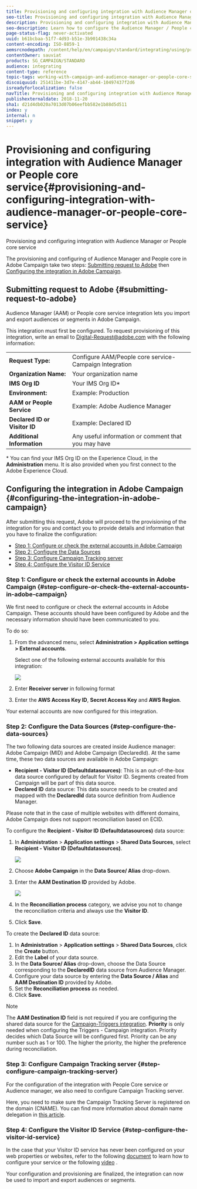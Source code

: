 ```yaml
---
title: Provisioning and configuring integration with Audience Manager or People core service
seo-title: Provisioning and configuring integration with Audience Manager or People core service
description: Provisioning and configuring integration with Audience Manager or People core service
seo-description: Learn how to configure the Audience Manager / People core service integration to start sharing audiences or segments with the different Adobe Experience Cloud solutions. 
page-status-flag: never-activated
uuid: b61bcbaa-51f7-4d93-b51e-3b901438c34a
content-encoding: ISO-8859-1
aemsrcnodepath: /content/help/en/campaign/standard/integrating/using/provisioning-and-configuring-integration-with-audience-manager-or-people-core-service
contentOwner: sauviat
products: SG_CAMPAIGN/STANDARD
audience: integrating
content-type: reference
topic-tags: working-with-campaign-and-audience-manager-or-people-core-service
discoiquuid: 251411be-3d7e-4147-ab44-10497437f2d6
isreadyforlocalization: false
navTitle: Provisioning and configuring integration with Audience Manager or People core service
publishexternaldate: 2018-11-20
sha1: d21d4db020a7013d07b06eefbb582e1b88d5d511
index: y
internal: n
snippet: y
---
```


# Provisioning and configuring integration with Audience Manager or People core service{#provisioning-and-configuring-integration-with-audience-manager-or-people-core-service}

Provisioning and configuring integration with Audience Manager or People core service

The provisioning and configuring of Audience Manager and People core in Adobe Campaign take two steps: [Submitting request to Adobe](../../integrating/using/provisioning-and-configuring-integration-with-audience-manager-or-people-core-service.md#submitting-request-to-adobe) then [Configuring the integration in Adobe Campaign](../../integrating/using/provisioning-and-configuring-integration-with-audience-manager-or-people-core-service.md#configuring-the-integration-in-adobe-campaign).

## Submitting request to Adobe {#submitting-request-to-adobe}

Audience Manager (AAM) or People core service integration lets you import and export audiences or segments in Adobe Campaign.

This integration must first be configured. To request provisioning of this integration, write an email to [Digital-Request@adobe.com](mailto:Digital-Request@adobe.com) with the following information:

<table> 
 <tbody> 
  <tr> 
   <td> <strong>Request Type:</strong><br /> </td> 
   <td> Configure AAM/People core service-Campaign Integration </td> 
  </tr> 
  <tr> 
   <td> <strong>Organization Name:</strong><br /> </td> 
   <td> Your organization name </td> 
  </tr> 
  <tr> 
   <td> <strong>IMS Org ID</strong><br /> </td> 
   <td> Your IMS Org ID* </td> 
  </tr> 
  <tr> 
   <td> <strong>Environment:</strong><br /> </td> 
   <td> Example: Production </td> 
  </tr> 
  <tr> 
   <td> <strong>AAM or People Service</strong><br /> </td> 
   <td> Example: Adobe Audience Manager </td> 
  </tr> 
  <tr> 
   <td> <strong>Declared ID or Visitor ID</strong><br /> </td> 
   <td> Example: Declared ID </td> 
  </tr> 
  <tr> 
   <td> <strong>Additional Information</strong><br /> </td> 
   <td> Any useful information or comment that you may have </td> 
  </tr> 
 </tbody> 
</table>

&#42; You can find your IMS Org ID on the Experience Cloud, in the **Administration** menu. It is also provided when you first connect to the Adobe Experience Cloud.

## Configuring the integration in Adobe Campaign {#configuring-the-integration-in-adobe-campaign}

After submitting this request, Adobe will proceed to the provisioning of the integration for you and contact you to provide details and information that you have to finalize the configuration:

* [Step 1: Configure or check the external accounts in Adobe Campaign](../../integrating/using/provisioning-and-configuring-integration-with-audience-manager-or-people-core-service.md#step-1--configure-or-check-the-external-accounts-in-adobe-campaign)
* [Step 2: Configure the Data Sources](../../integrating/using/provisioning-and-configuring-integration-with-audience-manager-or-people-core-service.md#step-2--configure-the-data-sources)
* [Step 3: Configure Campaign Tracking server](../../integrating/using/provisioning-and-configuring-integration-with-audience-manager-or-people-core-service.md#step-3--configure-campaign-tracking-server)
* [Step 4: Configure the Visitor ID Service](../../integrating/using/provisioning-and-configuring-integration-with-audience-manager-or-people-core-service.md#step-4--configure-the-visitor-id-service)

### Step 1: Configure or check the external accounts in Adobe Campaign {#step-configure-or-check-the-external-accounts-in-adobe-campaign}

We first need to configure or check the external accounts in Adobe Campaign. These accounts should have been configured by Adobe and the necessary information should have been communicated to you.

To do so:

1. From the advanced menu, select **Administration > Application settings > External accounts**.

   Select one of the following external accounts available for this integration: 

   ![](assets/integration_aam_1.png)

1. Enter **Receiver server** in following format 
1. Enter the **AWS Access Key ID**, **Secret Access Key** and **AWS Region**.

Your external accounts are now configured for this integration.

### Step 2: Configure the Data Sources {#step-configure-the-data-sources}

The two following data sources are created inside Audience manager: Adobe Campaign (MID) and Adobe Campaign (DeclaredId). At the same time, these two data sources are available in Adobe Campaign:

* **Recipient - Visitor ID (Defaultdatasources)**: This is an out-of-the-box data source configured by default for Visitor ID. Segments created from Campaign will be part of this data source.
* **Declared ID** data source: This data source needs to be created and mapped with the **DeclaredId** data source definition from Audience Manager.

Please note that in the case of multiple websites with different domains, Adobe Campaign does not support reconciliation based on ECID.

To configure the **Recipient - Visitor ID (Defaultdatasources)** data source:

1. In **Administration** > **Application settings** > **Shared Data Sources**, select **Recipient - Visitor ID (Defaultdatasources)**.

   ![](assets/integration_aam_2.png)

1. Choose **Adobe Campaign** in the **Data Source/ Alias** drop-down.
1. Enter the **AAM Destination ID** provided by Adobe.

   ![](assets/integration_aam_3.png)

1. In the **Reconciliation process** category, we advise you not to change the reconciliation criteria and always use the **Visitor ID**.
1. Click **Save**.

To create the **Declared ID** data source:

1. In **Administration** > **Application settings** > **Shared Data Sources**, click the **Create** button.
1. Edit the **Label** of your data source.
1. In the **Data Source/ Alias** drop-down, choose the Data Source corresponding to the **DeclaredID** data source from Audience Manager. 
1. Configure your data source by entering the **Data Source / Alias** and **AAM Destination ID** provided by Adobe.
1. Set the **Reconciliation process** as needed.
1. Click **Save**.

>[!NOTE]
>
>The **AAM Destination ID** field is not required if you are configuring the shared data source for the [Campaign-Triggers integration](../../integrating/using/configuring-triggers-in-experience-cloud.md). **Priority** is only needed when configuring the Triggers - Campaign integration. Priority decides which Data Source will be configured first. Priority can be any number such as 1 or 100. The higher the priority, the higher the preference during reconciliation.

### Step 3: Configure Campaign Tracking server {#step-configure-campaign-tracking-server}

For the configuration of the integration with People Core service or Audience manager, we also need to configure Campaign Tracking server.

Here, you need to make sure the Campaign Tracking Server is registered on the domain (CNAME). You can find more information about domain name delegation in [this article](https://docs.campaign.adobe.com/doc/AC/en/technicalResources/Technotes/AdobeCampaign_Deliverability_Sub_Domain_Delegation.pdf).

### Step 4: Configure the Visitor ID Service {#step-configure-the-visitor-id-service}

In the case that your Visitor ID service has never been configured on your web properties or websites, refer to the following [document](https://marketing.adobe.com/resources/help/en_US/mcvid/mcvid-setup-aam-analytics.html) to learn how to configure your service or the following [video](https://helpx.adobe.com/marketing-cloud/how-to/email-marketing.html#step-two) .

Your configuration and provisioning are finalized, the integration can now be used to import and export audiences or segments.
